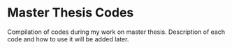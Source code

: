 # Master Thesis Codes
Compilation of codes during my work on master thesis. Description of each code and how to use it will be added later.
